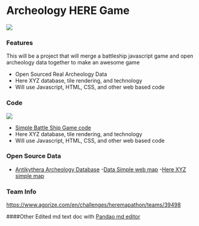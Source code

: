 Archeology HERE Game
=============
![](https://www.nps.gov/goga/learn/historyculture/images/MW-grid_courtesy-of-Sonoma-State250.jpg)
### Features
This will be a project that will merge a battleship javascript game and open archeology data together to make an awesome game

- Open Sourced Real Archeology Data 
- Here XYZ database, tile rendering, and technology
- Will use Javascript, HTML, CSS, and other web based code

### Code
![](https://screenshot.codepen.io/183400.ByBEOz.d1421f9d-c3f1-4c88-8d62-5bf78a677ead.png)
- [Simple Battle Ship Game code](https://codepen.io/CodifyAcademy/pen/ByBEOz) 
- Here XYZ database, tile rendering, and technology
- Will use Javascript, HTML, CSS, and other web based code

### Open Source Data

- [Antikythera Archeology Database](https://archaeologydataservice.ac.uk/archives/view/antikythera_ahrc_2012/downloads.cfm?type=artefact) 
-[Data Simple web map](http://jwitcoski.github.io/Antikythera/antikythera.html) 
-[Here XYZ simple map](https://xyz.here.com/viewer/?project_id=e2e096b3-b10a-44e0-83f4-b6861) 


### Team Info
https://www.agorize.com/en/challenges/heremapathon/teams/39498

####Other
Edited md text doc with 
[Pandao md editor](https://pandao.github.io/editor.md)

